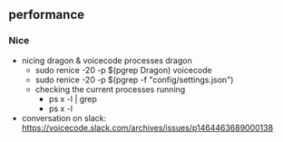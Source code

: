 ## performance

### Nice
- nicing dragon & voicecode processes
    dragon
    - sudo renice -20 -p $(pgrep Dragon)
    voicecode
    - sudo renice -20 -p $(pgrep -f "config/settings.json")
    - checking the current processes running
        - ps x -l | grep <argument>
        - ps x -l
- conversation on slack: https://voicecode.slack.com/archives/issues/p1464463689000138
